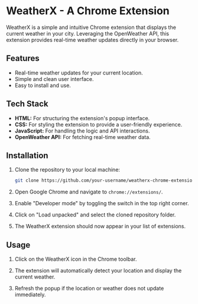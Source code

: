 
# WeatherX - A Chrome Extension

WeatherX is a simple and intuitive Chrome extension that displays the current weather in your city. Leveraging the OpenWeather API, this extension provides real-time weather updates directly in your browser.

## Features

- Real-time weather updates for your current location.
- Simple and clean user interface.
- Easy to install and use.

## Tech Stack

- **HTML:** For structuring the extension's popup interface.
- **CSS:** For styling the extension to provide a user-friendly experience.
- **JavaScript:** For handling the logic and API interactions.
- **OpenWeather API:** For fetching real-time weather data.

## Installation

1. Clone the repository to your local machine:
   ```bash
   git clone https://github.com/your-username/weatherx-chrome-extension.git
   ```

2. Open Google Chrome and navigate to `chrome://extensions/`.

3. Enable "Developer mode" by toggling the switch in the top right corner.

4. Click on "Load unpacked" and select the cloned repository folder.

5. The WeatherX extension should now appear in your list of extensions.

## Usage

1. Click on the WeatherX icon in the Chrome toolbar.

2. The extension will automatically detect your location and display the current weather.

3. Refresh the popup if the location or weather does not update immediately.

